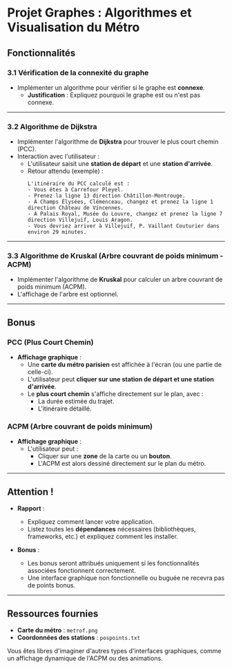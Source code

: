 # Projet Graphes : Algorithmes et Visualisation du Métro

## Fonctionnalités

### 3.1 Vérification de la connexité du graphe
- Implémenter un algorithme pour vérifier si le graphe est **connexe**.
  - **Justification** : Expliquez pourquoi le graphe est ou n'est pas connexe.

---

### 3.2 Algorithme de Dijkstra
- Implémenter l'algorithme de **Dijkstra** pour trouver le plus court chemin (PCC).
- Interaction avec l'utilisateur :
  - L'utilisateur saisit une **station de départ** et une **station d'arrivée**.
  - Retour attendu (exemple) :
    ```
    L'itinéraire du PCC calculé est :
    - Vous êtes à Carrefour Pleyel.
    - Prenez la ligne 13 direction Châtillon-Montrouge.
    - À Champs Élysées, Clémenceau, changez et prenez la ligne 1 direction Château de Vincennes.
    - À Palais Royal, Musée du Louvre, changez et prenez la ligne 7 direction Villejuif, Louis Aragon.
    - Vous devriez arriver à Villejuif, P. Vaillant Couturier dans environ 29 minutes.
    ```

---

### 3.3 Algorithme de Kruskal (Arbre couvrant de poids minimum - ACPM)
- Implémenter l'algorithme de **Kruskal** pour calculer un arbre couvrant de poids minimum (ACPM).
- L'affichage de l'arbre est optionnel.

---

## Bonus

### PCC (Plus Court Chemin)
- **Affichage graphique** :
  - Une **carte du métro parisien** est affichée à l'écran (ou une partie de celle-ci).
  - L'utilisateur peut **cliquer sur une station de départ et une station d'arrivée**.
  - Le **plus court chemin** s'affiche directement sur le plan, avec :
    - La durée estimée du trajet.
    - L'itinéraire détaillé.

### ACPM (Arbre couvrant de poids minimum)
- **Affichage graphique** :
  - L'utilisateur peut :
    - Cliquer sur une **zone** de la carte ou un **bouton**.
    - L'ACPM est alors dessiné directement sur le plan du métro.

---

## Attention !

- **Rapport** :
  - Expliquez comment lancer votre application.
  - Listez toutes les **dépendances** nécessaires (bibliothèques, frameworks, etc.) et expliquez comment les installer.

- **Bonus** :
  - Les bonus seront attribués uniquement si les fonctionnalités associées fonctionnent correctement.
  - Une interface graphique non fonctionnelle ou buguée ne recevra pas de points bonus.

---

## Ressources fournies

- **Carte du métro** : `metrof.png`
- **Coordonnées des stations** : `pospoints.txt`

Vous êtes libres d'imaginer d'autres types d'interfaces graphiques, comme un affichage dynamique de l'ACPM ou des animations.
